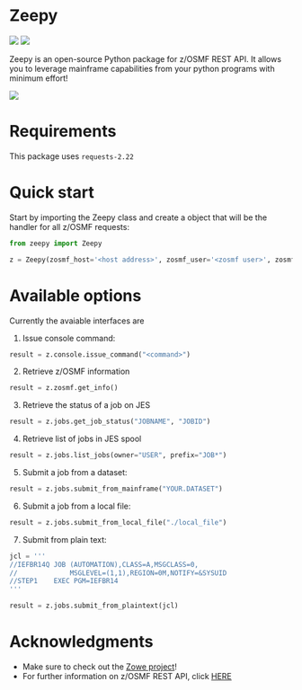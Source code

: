 # Zeepy

![](https://img.shields.io/badge/license-EPL--2.0-blue) ![](https://img.shields.io/badge/version-0.1.0-yellow)

Zeepy is an open-source Python package for z/OSMF REST API. It allows you to leverage mainframe capabilities from your python programs with minimum effort!

![](./img/zeepy.gif)

# Requirements

This package uses `requests-2.22`

# Quick start

Start by importing the Zeepy class and create a object that will be the handler for all z/OSMF requests:

```python
from zeepy import Zeepy

z = Zeepy(zosmf_host='<host address>', zosmf_user='<zosmf user>', zosmf_password='<zosmf password>')
```

# Available options

Currently the avaiable interfaces are

1. Issue console command:
```python
result = z.console.issue_command("<command>")
```

2. Retrieve z/OSMF information
```python
result = z.zosmf.get_info()
```

3. Retrieve the status of a job on JES
```python
result = z.jobs.get_job_status("JOBNAME", "JOBID")
```

4. Retrieve list of jobs in JES spool
```python
result = z.jobs.list_jobs(owner="USER", prefix="JOB*")
```

5. Submit a job from a dataset:
```python
result = z.jobs.submit_from_mainframe("YOUR.DATASET")
```

6. Submit a job from a local file:
```python
result = z.jobs.submit_from_local_file("./local_file")
```

7. Submit from plain text:
```python
jcl = '''
//IEFBR14Q JOB (AUTOMATION),CLASS=A,MSGCLASS=0,
//             MSGLEVEL=(1,1),REGION=0M,NOTIFY=&SYSUID
//STEP1    EXEC PGM=IEFBR14
'''

result = z.jobs.submit_from_plaintext(jcl)

```

# Acknowledgments 

* Make sure to check out the [Zowe project](https://github.com/zowe)! 
* For further information on z/OSMF REST API, click [HERE](https://www.ibm.com/support/knowledgecenter/SSLTBW_2.1.0/com.ibm.zos.v2r1.izua700/IZUHPINFO_RESTServices.htm)
